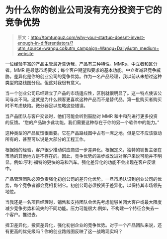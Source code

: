 # 为什么你的创业公司没有充分投资于它的竞争优势

> 原文：<http://tomtunguz.com/why-your-startup-doesnt-invest-enough-in-differentiators/?utm_source=wanqu.co&utm_campaign=Wanqu+Daily&utm_medium=website>

一位经验丰富的产品主管最近告诉我，产品有三种特性。MMRs、中立者和区分者。MMR 是最低市场要求；每个客户期望和要求的基本功能。中立者减轻竞争威胁。差异化是你的创业公司的竞争优势。作为一名产品经理，我以前从未想过这种类型的路线图分段。但这对我很有意义。

当一个创业公司已经建立了产品的市场适应性，区别就很明显了。这一特点使该公司与众不同。这就是为什么顾客更喜欢这种产品而不是替代品。第一批购买者购买时不考虑缺陷。微分器足以忽略这些错误。

当产品团队与客户交谈时，他们可能会听到鼓励对 MMR 和中和剂进行更多投资的反馈。“您的产品缺少此功能。我们需要这种存在于你的另一个软件中的能力。”

这种类型的产品反馈很重要。它在产品路线图中占有一席之地。但是它不应该驱动所有的，甚至可以说是大部分的工程工作。

根据她的经验，客户很少推动供应商进一步差异化。根据定义，独特的销售主张在市场的其他地方是不存在的。因此，竞争优势的进步或改进对客户来说可能并不明显。例如:亨利·福特的更快的马和汽车。强化差异化的功能不会出现在客户反馈中。

产品管理团队必须负责强化初创公司的差异化优势。一旦市场认识到创业公司的优势，每个竞争者都会竞相复制它。初创公司必须投资于差异化，以保持其市场领先地位。

当我还是一名项目经理时，销售和支持团队会优先考虑能够关闭大客户或最大限度减少竞争劣势和流失的不同功能。压力可能很大:例如，不构建一个特征会失去一个客户。推进去。

捍卫差异化，投资差异化，强化初创企业的竞争优势。对于一个产品团队来说，还有更高的优先级吗？你的创业路线图反映了这一战略现实吗？